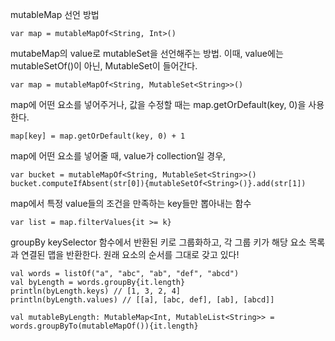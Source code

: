 mutableMap 선언 방법

```
var map = mutableMapOf<String, Int>()
```

mutabeMap의 value로 mutableSet을 선언해주는 방법.
이때, value에는 mutableSetOf<String>()이 아닌, MutableSet<String>이 들어간다.
```
var map = mutableMapOf<String, MutableSet<String>>()
```


map에 어떤 요소를 넣어주거나, 값을 수정할 때는 map.getOrDefault(key, 0)을 사용한다.

```
map[key] = map.getOrDefault(key, 0) + 1
```
  
map에 어떤 요소를 넣어줄 때, value가 collection일 경우,

```
var bucket = mutableMapOf<String, MutableSet<String>>()
bucket.computeIfAbsent(str[0]){mutableSetOf<String>()}.add(str[1])
```
  
  
map에서 특정 value들의 조건을 만족하는 key들만 뽑아내는 함수

```
var list = map.filterValues{it >= k}
```
  
  
groupBy
keySelector 함수에서 반환된 키로 그룹화하고, 각 그룹 키가 해당 요소 목록과 연결된 맵을 반환한다.
원래 요소의 순서를 그대로 갖고 있다!
```
val words = listOf("a", "abc", "ab", "def", "abcd")
val byLength = words.groupBy{it.length}
println(byLength.keys) // [1, 3, 2, 4]
println(byLength.values) // [[a], [abc, def], [ab], [abcd]]

val mutableByLength: MutableMap<Int, MutableList<String>> = words.groupByTo(mutableMapOf()){it.length}

```
  
